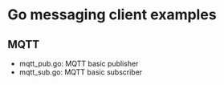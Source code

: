 # Go messaging client examples

## MQTT

- mqtt_pub.go: MQTT basic publisher
- mqtt_sub.go: MQTT basic subscriber
